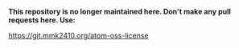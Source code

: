 **This repository is no longer maintained here. Don't make any pull requests
here. Use:**


https://git.mmk2410.org/atom-oss-license

